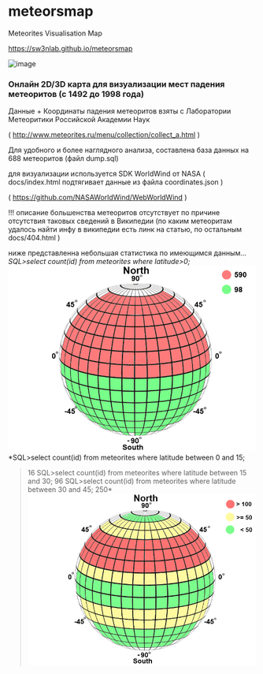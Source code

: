 # meteorsmap
Meteorites Visualisation Map

https://sw3nlab.github.io/meteorsmap

![image](https://raw.githubusercontent.com/sw3nlab/meteorsmap/main/arizona.gif)

### Онлайн 2D/3D карта для визуализации мест падения метеоритов (с 1492 до 1998 года) 

Данные + Координаты падения метеоритов взяты с Лаборатории Метеоритики Российской Академии Наук

( http://www.meteorites.ru/menu/collection/collect_a.html )


Для удобного и более наглядного анализа, составлена база данных на 688 метеоритов (файл dump.sql)


для визуализации используется SDK WorldWind от NASA ( docs/index.html подтягивает данные из файла coordinates.json )

( https://github.com/NASAWorldWind/WebWorldWind )




!!! описание большенства метеоритов отсутствует по причине отсутствия таковых сведений в Википедии 
(по каким метеоритам удалось найти инфу в википедии есть линк на статью, по остальным docs/404.html )

ниже представленна небольшая статистика по имеющимся данным...<br/>
*SQL>select count(id) from meteorites where latitude>0;*
![image](https://raw.githubusercontent.com/sw3nlab/meteorsmap/main/NS.png)
<br/>
*SQL>select count(id) from meteorites where latitude between 0 and 15;
>16
SQL>select count(id) from meteorites where latitude between 15 and 30;
>96
SQL>select count(id) from meteorites where latitude between 30 and 45;
>250*
![image](https://raw.githubusercontent.com/sw3nlab/meteorsmap/main/total.png)
